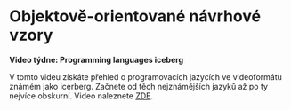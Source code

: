 # Objektově-orientované návrhové vzory


**Video týdne: Programming languages iceberg**

V tomto videu získáte přehled o programovacích jazycích ve videoformátu známém jako icerberg. Začnete od těch nejznámějších jazyků až po ty nejvíce obskurní. Video naleznete [ZDE](https://www.youtube.com/watch?v=pEfrdAtAmqk).